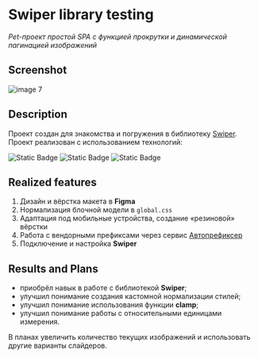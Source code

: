 # Swiper library testing

_Pet-проект простой SPA с функцией прокрутки и динамической пагинацией изображений_ 

## Screenshot 

![image 7](https://github.com/user-attachments/assets/1ca76681-eb5e-4f04-9358-a0afdacf79c2)

## Description 

Проект создан для знакомства и погружения в библиотеку [Swiper](https://swiperjs.com/).\
Проект реализован с использованием технологий:

![Static Badge](https://img.shields.io/badge/html-%23%23E34F26?style=for-the-badge&logo=css3&labelColor=%23E34F26&color=%23121212)
![Static Badge](https://img.shields.io/badge/css-%231572B6?style=for-the-badge&logo=css3&labelColor=%231572B6&color=%23121212)
![Static Badge](https://img.shields.io/badge/javascript-a?style=for-the-badge&logo=javascript&logoColor=black&labelColor=%23F7DF1E&color=%23121212)

## Realized features

1. Дизайн и вёрстка макета в **Figma**
2. Нормализация блочной модели в `global.css`
3. Адаптация под мобильные устройства, создание «резиновой» вёрстки
4. Работа с вендорными префиксами через сервис [Автопрефиксер](https://autoprefixer.github.io/ru/)
5. Подключение и настройка **Swiper**

## Results and Plans

- приобрёл навык в работе с библиотекой **Swiper**;
- улучшил понимание создания кастомной нормализации стилей;
- улучшил понимание использования функции **clamp**;
- улучшил понимание работы с относительными единицами измерения.

В планах увеличить количество текущих изображений и использовать другие варианты слайдеров.
